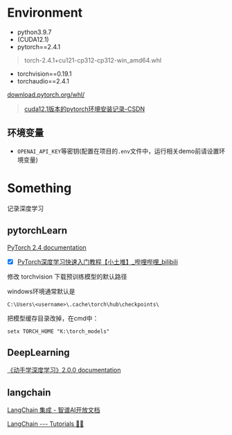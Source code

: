 # Environment
+ python3.9.7
+ (CUDA12.1)
+ pytorch==2.4.1 
> torch-2.4.1+cu121-cp312-cp312-win_amd64.whl
+ torchvision==0.19.1
+ torchaudio==2.4.1

[download.pytorch.org/whl/](https://download.pytorch.org/whl/)


> [cuda12.1版本的pytorch环境安装记录-CSDN](https://blog.csdn.net/qq_45902580/article/details/144246640)

## 环境变量
+ `OPENAI_API_KEY`等密钥(配置在项目的`.env`文件中，运行相关demo前请设置环境变量)



# Something
记录深度学习

## pytorchLearn

[ PyTorch 2.4 documentation](https://docs.pytorch.org/docs/2.4/index.html)

- [x]  [PyTorch深度学习快速入门教程【小土堆】_哔哩哔哩_bilibili](https://www.bilibili.com/video/BV1hE411t7RN)



修改 torchvision 下载预训练模型的默认路径

windows环境通常默认是

```
C:\Users\<username>\.cache\torch\hub\checkpoints\
```

把模型缓存目录改掉，在cmd中：

```
setx TORCH_HOME "K:\torch_models"
```



## DeepLearning

[《动手学深度学习》2.0.0 documentation](https://zh.d2l.ai/index.html)


## langchain

[LangChain 集成 - 智谱AI开放文档](https://docs.bigmodel.cn/cn/guide/develop/langchain/introduction#langchain)

[ LangChain --- Tutorials  🦜️🔗 ](https://python.langchain.com/docs/tutorials/)